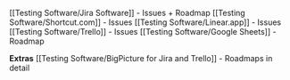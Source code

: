 [[Testing Software/Jira Software]] - Issues + Roadmap
[[Testing Software/Shortcut.com]] - Issues
[[Testing Software/Linear.app]] - Issues
[[Testing Software/Trello]] - Issues
[[Testing Software/Google Sheets]] - Roadmap

**Extras**
[[Testing Software/BigPicture for Jira and Trello]] - Roadmaps in detail